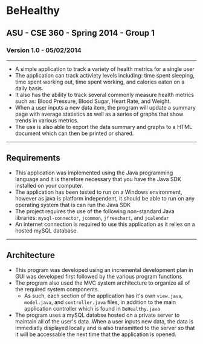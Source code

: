 # BeHealthy
## ASU - CSE 360 - Spring 2014 - Group 1
### Version 1.0 - 05/02/2014
---
- A simple application to track a variety of health metrics for a single user
- The application can track activiety levels including: time spent sleeping, time spent working out, time spent working, and calories eaten on a daily basis.
- It also has the ability to track several commonly measure health metrics such as: Blood Pressure, Blood Sugar, Heart Rate, and Weight.
- When a user inputs a new data item, the program will update a summary page with average statistics as well as a series of graphs that show trends in various metrics.
- The use is also able to export the data summary and graphs to a HTML document which can then be printed or shared.
---
## Requirements
- This application was implemented using the Java programming language and it is therefore necessary that you have the Java SDK installed on your computer.
- The application has been tested to run on a Windows environment, however as java is platform independent, it should be able to run on any operating system that is can run the Java SDK
- The project requires the use of the following non-standard Java libraries: `mysql-connector`, `jcommon`, `jfreechart`, and `jcalendar`
- An internet connection is required to use this application as it relies on a hosted mySQL database.
---
## Architecture
- This program was developed using an incremental development plan in GUI was developed first followed by the various program functions
- The program also used the MVC system architecture to organize all of the required system components.
	- As such, each section of the application has it's own `view.java`, `model.java`, and `controller.java` files, in addition to the main application controller which is found in `BeHealthy.java`
- The program uses a mySQL databse hosted on a private server to maintain all of the user's data. When a user inputs new data, the data is immediatly displayed locally and is also transmitted to the server so that it will be accessable the next time that the application is opened.


